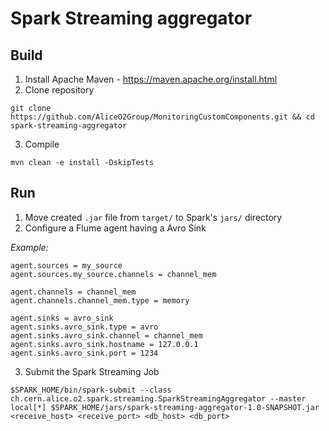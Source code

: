 # Spark Streaming aggregator

## Build
1. Install Apache Maven - https://maven.apache.org/install.html
2. Clone repository
 ~~~
 git clone https://github.com/AliceO2Group/MonitoringCustomComponents.git && cd spark-streaming-aggregator  
 ~~~
3. Compile
 ~~~
 mvn clean -e install -DskipTests
 ~~~
## Run
1. Move created `.jar` file from `target/` to Spark's `jars/` directory
2. Configure a Flume agent having a Avro Sink 

*Example:*
 ~~~
agent.sources = my_source
agent.sources.my_source.channels = channel_mem

agent.channels = channel_mem
agent.channels.channel_mem.type = memory

agent.sinks = avro_sink
agent.sinks.avro_sink.type = avro
agent.sinks.avro_sink.channel = channel_mem
agent.sinks.avro_sink.hostname = 127.0.0.1
agent.sinks.avro_sink.port = 1234

 ~~~
3. Submit the Spark Streaming Job
 ~~~
 $SPARK_HOME/bin/spark-submit --class ch.cern.alice.o2.spark.streaming.SparkStreamingAggregator --master local[*] $SPARK_HOME/jars/spark-streaming-aggregator-1.0-SNAPSHOT.jar <receive_host> <receive_port> <db_host> <db_port>

 ~~~
